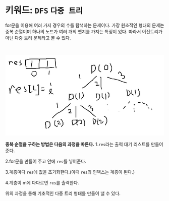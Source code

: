 # 키워드: `DFS` `다중 트리` 
for문을 이용해 여러 가지 경우의 수를 탐색하는 문제이다. 가장 원초적인 형태의 문제는 중복 순열이며 하나의 노드가 여러 개의 엣지를 가지는 특징이 있다. 따라서 이진트리가 아닌 다중 트리 문제라고 볼 수 있다.

<br>

![](./image.png)

**중복 순열을 구하는 방법은 다음의 과정을 따른다.**
1.`res`라는 출력 대기 리스트를 만들어준다.

2.for문을 만들어 주고 안에 `res`를 넣어준다.

3.계층마다 `res`에 값을 초기화한다.(이때 `res`의 인덱스는 계층이 된다.)

4.계층이 m에 다다르면 `res`를 출력한다.

위의 과정을 통해 기초적인 다중 트리 형태를 만들어 낼 수 있다.